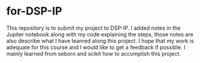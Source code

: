# for-DSP-IP
This repository is to submit my project to DSP-IP.
I added notes in the Jupiter notebook along with my code explaining the steps, those notes are also describe what I have leanred along this project.
I hope that my work is adequate for this course and I would like to get a feedback if possible.
I mainly learned from seborn and scikit how to accomplish this project.
